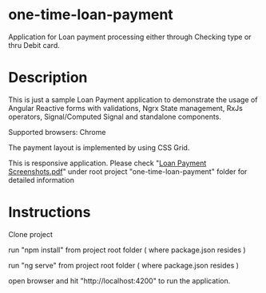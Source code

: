# one-time-loan-payment
Application for Loan payment processing either through Checking type or thru Debit card.

# Description
This is just a sample Loan Payment application to demonstrate the usage of Angular  Reactive forms with validations, Ngrx State management, RxJs operators, Signal/Computed Signal and standalone components.

Supported browsers: Chrome

The payment layout is implemented by using CSS Grid.

This is responsive application. Please check "[Loan Payment Screenshots.pdf](https://github.com/sreetui/one-time-loan-payment/blob/main/Loan%20Payment%20Screenshots.pdf)" under root project "one-time-loan-payment" folder for detailed information



# Instructions
Clone project

run "npm install" from project root folder ( where package.json resides )

run "ng serve" from project root folder ( where package.json resides )

open browser and hit "http://localhost:4200" to run the application.
